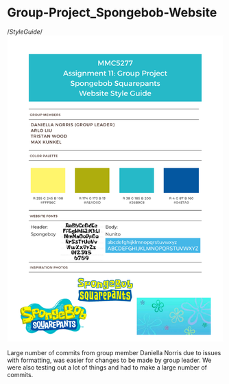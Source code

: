 # Group-Project_Spongebob-Website #

/*StyleGuide*/
![StyleGuide](StyleGuide.png)

Large number of commits from group member Daniella Norris due to issues with formatting, 
was easier for changes to be made by group leader. We were also testing out a lot of things
and had to make a large number of commits.